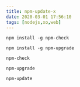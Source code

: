 ```yaml
---
title: npm-update-x
date: 2020-03-01 17:56:10
tags: [nodejs,xo,web]
---
```


```
npm install -g npm-check
```

```
npm install -g npm-upgrade
```

```
npm-check
```

```
npm-upgrade
```

```
npm-update
```

